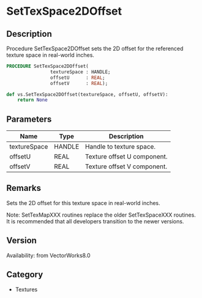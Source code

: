 # SetTexSpace2DOffset

## Description
Procedure SetTexSpace2DOffset sets the 2D offset for the referenced texture space in real-world inches.

```pascal
PROCEDURE SetTexSpace2DOffset(
				textureSpace : HANDLE;
				offsetU      : REAL;
				offsetV      : REAL);
```

```python
def vs.SetTexSpace2DOffset(textureSpace, offsetU, offsetV):
    return None
```

## Parameters
|Name|Type|Description|
|---|---|---|
|textureSpace|HANDLE|Handle to texture space.|
|offsetU|REAL|Texture offset U component.|
|offsetV|REAL|Texture offset V component.|

## Remarks
Sets the 2D offset for this texture space in real-world inches.

Note: SetTexMapXXX routines replace the older SetTexSpaceXXX routines.  It is recommended that all developers transition to the newer versions.

## Version
Availability: from VectorWorks8.0

## Category
* Textures

